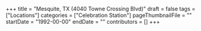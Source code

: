 +++
title = "Mesquite, TX (4040 Towne Crossing Blvd)"
draft = false
tags = ["Locations"]
categories = ["Celebration Station"]
pageThumbnailFile = ""
startDate = "1992-00-00"
endDate = ""
contributors = []
+++
